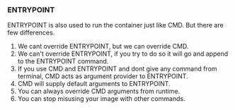 ### ENTRYPOINT

ENTRYPOINT is also used to run the container just like CMD. But there are few differences.
1. We cant override ENTRYPOINT, but we can override CMD.
2. We can't override ENTRYPOINT, if you try to do so it will go and append to the ENTRYPOINT command.
3. If you use CMD and ENTRYPOINT and dont give any command from terminal, CMD acts as argument provider to ENTRYPOINT.
4. CMD will supply default arguments to ENTRYPOINT.
5. You can always override CMD arguments from runtime.
6. You can stop misusing your image with other commands.